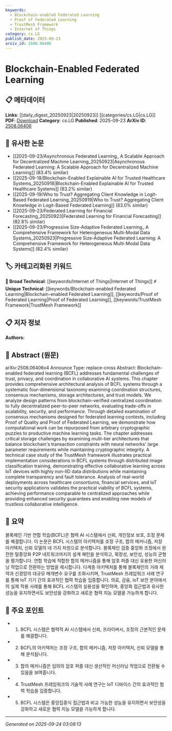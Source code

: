 ```yaml
---
keywords:
  - Blockchain-enabled Federated Learning
  - Proof of Federated Learning
  - TrustMesh Framework
  - Internet of Things
category: cs.LG
publish_date: 2025-09-23
arxiv_id: 2508.06406
---
```


<!-- KEYWORD_LINKING_METADATA:
{
  "processed_timestamp": "2025-09-24T03:08:13.529769",
  "vocabulary_version": "1.0",
  "selected_keywords": [
    "Blockchain-enabled Federated Learning",
    "Proof of Federated Learning",
    "TrustMesh Framework",
    "Internet of Things"
  ],
  "rejected_keywords": [],
  "similarity_scores": {
    "Blockchain-enabled Federated Learning": 0.8,
    "Proof of Federated Learning": 0.75,
    "TrustMesh Framework": 0.72,
    "Internet of Things": 0.78
  },
  "extraction_method": "AI_prompt_based",
  "budget_applied": true,
  "candidates_json": {
    "candidates": [
      {
        "surface": "Blockchain-enabled federated learning",
        "canonical": "Blockchain-enabled Federated Learning",
        "aliases": [
          "BCFL"
        ],
        "category": "unique_technical",
        "rationale": "This term represents a novel intersection of blockchain technology and federated learning, crucial for linking discussions on decentralized AI systems.",
        "novelty_score": 0.85,
        "connectivity_score": 0.65,
        "specificity_score": 0.9,
        "link_intent_score": 0.8
      },
      {
        "surface": "Proof of Federated Learning",
        "canonical": "Proof of Federated Learning",
        "aliases": [],
        "category": "unique_technical",
        "rationale": "This is a specialized consensus mechanism tailored for federated learning contexts, highlighting its importance in blockchain applications.",
        "novelty_score": 0.78,
        "connectivity_score": 0.6,
        "specificity_score": 0.85,
        "link_intent_score": 0.75
      },
      {
        "surface": "TrustMesh framework",
        "canonical": "TrustMesh Framework",
        "aliases": [],
        "category": "unique_technical",
        "rationale": "This framework is a practical implementation example of BCFL, essential for discussions on trust and transparency in distributed systems.",
        "novelty_score": 0.7,
        "connectivity_score": 0.55,
        "specificity_score": 0.8,
        "link_intent_score": 0.72
      },
      {
        "surface": "IoT devices",
        "canonical": "Internet of Things",
        "aliases": [
          "IoT"
        ],
        "category": "broad_technical",
        "rationale": "IoT is a critical domain for applying BCFL, linking discussions on distributed data sources and edge computing.",
        "novelty_score": 0.5,
        "connectivity_score": 0.85,
        "specificity_score": 0.65,
        "link_intent_score": 0.78
      }
    ],
    "ban_list_suggestions": [
      "consensus mechanisms",
      "storage architectures"
    ]
  },
  "decisions": [
    {
      "candidate_surface": "Blockchain-enabled federated learning",
      "resolved_canonical": "Blockchain-enabled Federated Learning",
      "decision": "linked",
      "scores": {
        "novelty": 0.85,
        "connectivity": 0.65,
        "specificity": 0.9,
        "link_intent": 0.8
      }
    },
    {
      "candidate_surface": "Proof of Federated Learning",
      "resolved_canonical": "Proof of Federated Learning",
      "decision": "linked",
      "scores": {
        "novelty": 0.78,
        "connectivity": 0.6,
        "specificity": 0.85,
        "link_intent": 0.75
      }
    },
    {
      "candidate_surface": "TrustMesh framework",
      "resolved_canonical": "TrustMesh Framework",
      "decision": "linked",
      "scores": {
        "novelty": 0.7,
        "connectivity": 0.55,
        "specificity": 0.8,
        "link_intent": 0.72
      }
    },
    {
      "candidate_surface": "IoT devices",
      "resolved_canonical": "Internet of Things",
      "decision": "linked",
      "scores": {
        "novelty": 0.5,
        "connectivity": 0.85,
        "specificity": 0.65,
        "link_intent": 0.78
      }
    }
  ]
}
-->

# Blockchain-Enabled Federated Learning

## 📋 메타데이터

**Links**: [[daily_digest_20250923|20250923]] [[categories/cs.LG|cs.LG]]
**PDF**: [Download](https://arxiv.org/pdf/2508.06406.pdf)
**Category**: cs.LG
**Published**: 2025-09-23
**ArXiv ID**: [2508.06406](https://arxiv.org/abs/2508.06406)

## 🔗 유사한 논문
- [[2025-09-23/Asynchronous Federated Learning_ A Scalable Approach for Decentralized Machine Learning_20250923|Asynchronous Federated Learning: A Scalable Approach for Decentralized Machine Learning]] (83.4% similar)
- [[2025-09-18/Blockchain-Enabled Explainable AI for Trusted Healthcare Systems_20250918|Blockchain-Enabled Explainable AI for Trusted Healthcare Systems]] (83.2% similar)
- [[2025-09-19/Who to Trust? Aggregating Client Knowledge in Logit-Based Federated Learning_20250919|Who to Trust? Aggregating Client Knowledge in Logit-Based Federated Learning]] (83.0% similar)
- [[2025-09-23/Federated Learning for Financial Forecasting_20250923|Federated Learning for Financial Forecasting]] (82.8% similar)
- [[2025-09-23/Progressive Size-Adaptive Federated Learning_ A Comprehensive Framework for Heterogeneous Multi-Modal Data Systems_20250923|Progressive Size-Adaptive Federated Learning: A Comprehensive Framework for Heterogeneous Multi-Modal Data Systems]] (82.4% similar)

## 🏷️ 카테고리화된 키워드
**🧠 Broad Technical**: [[keywords/Internet of Things|Internet of Things]]
**⚡ Unique Technical**: [[keywords/Blockchain-enabled Federated Learning|Blockchain-enabled Federated Learning]], [[keywords/Proof of Federated Learning|Proof of Federated Learning]], [[keywords/TrustMesh Framework|TrustMesh Framework]]

## 📋 저자 정보

**Authors:** 

## 📄 Abstract (원문)

arXiv:2508.06406v4 Announce Type: replace-cross 
Abstract: Blockchain-enabled federated learning (BCFL) addresses fundamental challenges of trust, privacy, and coordination in collaborative AI systems. This chapter provides comprehensive architectural analysis of BCFL systems through a systematic four-dimensional taxonomy examining coordination structures, consensus mechanisms, storage architectures, and trust models. We analyze design patterns from blockchain-verified centralized coordination to fully decentralized peer-to-peer networks, evaluating trade-offs in scalability, security, and performance. Through detailed examination of consensus mechanisms designed for federated learning contexts, including Proof of Quality and Proof of Federated Learning, we demonstrate how computational work can be repurposed from arbitrary cryptographic puzzles to productive machine learning tasks. The chapter addresses critical storage challenges by examining multi-tier architectures that balance blockchain's transaction constraints with neural networks' large parameter requirements while maintaining cryptographic integrity. A technical case study of the TrustMesh framework illustrates practical implementation considerations in BCFL systems through distributed image classification training, demonstrating effective collaborative learning across IoT devices with highly non-IID data distributions while maintaining complete transparency and fault tolerance. Analysis of real-world deployments across healthcare consortiums, financial services, and IoT security applications validates the practical viability of BCFL systems, achieving performance comparable to centralized approaches while providing enhanced security guarantees and enabling new models of trustless collaborative intelligence.

## 📝 요약

블록체인 기반 연합 학습(BCFL)은 협력 AI 시스템에서 신뢰, 개인정보 보호, 조정 문제를 해결합니다. 이 논문은 BCFL 시스템의 아키텍처를 조정 구조, 합의 메커니즘, 저장 아키텍처, 신뢰 모델의 네 가지 차원으로 분석합니다. 블록체인 검증 중앙화 조정에서 완전한 탈중앙화 P2P 네트워크까지의 설계 패턴을 분석하고, 확장성, 보안성, 성능의 균형을 평가합니다. 연합 학습에 적합한 합의 메커니즘을 통해 암호 퍼즐 대신 유용한 머신러닝 작업으로 전환하는 방법을 제시합니다. 다계층 아키텍처를 통해 블록체인의 거래 제약과 신경망의 대규모 매개변수 요구를 조화시키며, TrustMesh 프레임워크 사례 연구를 통해 IoT 기기 간의 효과적인 협력 학습을 입증합니다. 의료, 금융, IoT 보안 분야에서의 실제 적용 사례를 통해 BCFL 시스템의 실용성을 확인하며, 중앙화 접근법과 유사한 성능을 유지하면서도 보안성을 강화하고 새로운 협력 지능 모델을 가능하게 합니다.

## 🎯 주요 포인트

- 1. BCFL 시스템은 협력적 AI 시스템에서 신뢰, 프라이버시, 조정의 근본적인 문제를 해결합니다.
- 2. BCFL의 아키텍처는 조정 구조, 합의 메커니즘, 저장 아키텍처, 신뢰 모델을 통해 분석됩니다.
- 3. 합의 메커니즘은 임의의 암호 퍼즐 대신 생산적인 머신러닝 작업으로 전환될 수 있음을 보여줍니다.
- 4. TrustMesh 프레임워크의 기술적 사례 연구는 IoT 디바이스 간의 효과적인 협력 학습을 입증합니다.
- 5. BCFL 시스템은 중앙집중식 접근법과 비교 가능한 성능을 유지하면서 보안성을 강화하고 새로운 협력 지능 모델을 가능하게 합니다.


---

*Generated on 2025-09-24 03:08:13*
